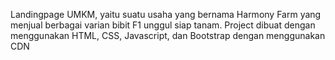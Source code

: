 Landingpage UMKM, yaitu suatu usaha yang bernama Harmony Farm yang menjual berbagai varian bibit F1 unggul siap tanam. 
Project dibuat dengan menggunakan HTML, CSS, Javascript, dan Bootstrap dengan menggunakan CDN
